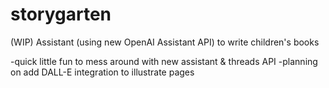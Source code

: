 # storygarten
(WIP) 
Assistant (using new OpenAI Assistant API) to write children's books

-quick little fun to mess around with new assistant & threads API
-planning on add DALL-E integration to illustrate pages 
